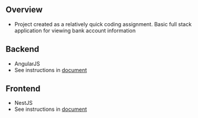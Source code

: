 ## Overview
 - Project created as a relatively quick coding assignment.  Basic full stack application for viewing bank account information

## Backend
- AngularJS
- See instructions in [document](accounts-service/README.md)

## Frontend
- NestJS
- See instructions in [document](accounts-ui/README.md)